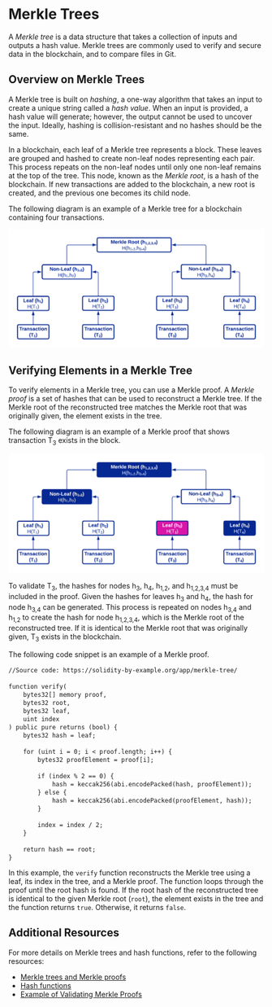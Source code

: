 # Merkle Trees

A _Merkle tree_ is a data structure that takes a collection of inputs and outputs a hash value. Merkle trees are commonly used to verify and secure data in the blockchain, and to compare files in Git.

## Overview on Merkle Trees

A Merkle tree is built on _hashing_, a one-way algorithm that takes an input to create a unique string called a _hash value_. When an input is provided, a hash value will generate; however, the output cannot be used to uncover the input. Ideally, hashing is collision-resistant and no hashes should be the same.

In a blockchain, each leaf of a Merkle tree represents a block. These leaves are grouped and hashed to create non-leaf nodes representing each pair. This process repeats on the non-leaf nodes until only one non-leaf remains at the top of the tree. This node, known as the *Merkle root*, is a hash of the blockchain. If new transactions are added to the blockchain, a new root is created, and the previous one becomes its child node. 

The following diagram is an example of a Merkle tree for a blockchain containing four transactions.

![Merkle tree example](merkle_tree.png)

## Verifying Elements in a Merkle Tree

To verify elements in a Merkle tree, you can use a Merkle proof. A _Merkle proof_ is a set of hashes that can be used to reconstruct a Merkle tree. If the Merkle root of the reconstructed tree matches the Merkle root that was originally given, the element exists in the tree. 

The following diagram is an example of a Merkle proof that shows transaction T<sub>3</sub> exists in the block.

![Merkle proof example](merkle_proof.png)

To validate T<sub>3</sub>, the hashes for nodes h<sub>3</sub>, h<sub>4</sub>, h<sub>1,2</sub>, and h<sub>1,2,3,4</sub> must be included in the proof. Given the hashes for leaves h<sub>3</sub> and h<sub>4</sub>, the hash for node h<sub>3,4</sub> can be generated. This process is repeated on nodes h<sub>3,4</sub> and h<sub>1,2</sub> to create the hash for node h<sub>1,2,3,4</sub>, which is the Merkle root of the reconstructed tree. If it is identical to the Merkle root that was originally given, T<sub>3</sub> exists in the blockchain.

The following code snippet is an example of a Merkle proof. 

```solidity
//Source code: https://solidity-by-example.org/app/merkle-tree/

function verify(
    bytes32[] memory proof,
    bytes32 root,
    bytes32 leaf,
    uint index
) public pure returns (bool) {
    bytes32 hash = leaf;

    for (uint i = 0; i < proof.length; i++) {
        bytes32 proofElement = proof[i];

        if (index % 2 == 0) {
            hash = keccak256(abi.encodePacked(hash, proofElement));
        } else {
            hash = keccak256(abi.encodePacked(proofElement, hash));
        }

        index = index / 2;
    }

    return hash == root;
}
```

In this example, the `verify` function reconstructs the Merkle tree using a leaf, its index in the tree, and a Merkle proof. The function loops through the proof until the root hash is found. If the root hash of the reconstructed tree is identical to the given Merkle root (`root`), the element exists in the tree and the function returns `true`. Otherwise, it returns `false`.

## Additional Resources
For more details on Merkle trees and hash functions, refer to the following resources:

* [Merkle trees and Merkle proofs](https://decentralizedthoughts.github.io/2020-12-22-what-is-a-merkle-tree/?fbclid=IwAR2dAgbRCpOscHd-Rk1O2_N6qOJPGvAi8tGJXcFoqSHF4onEh2pE5VHe_ME)
* [Hash functions](https://decentralizedthoughts.github.io/2020-08-28-what-is-a-cryptographic-hash-function/)
* [Example of Validating Merkle Proofs](https://github.com/OpenZeppelin/openzeppelin-contracts/blob/master/contracts/utils/cryptography/MerkleProof.sol)